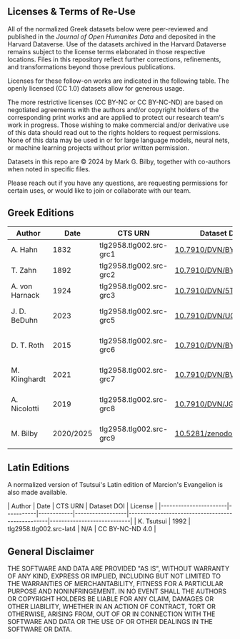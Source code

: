 ## Licenses & Terms of Re-Use

All of the normalized Greek datasets below were peer-reviewed and published in the *Journal of Open Humanites Data* and deposited in the Harvard Dataverse. Use of the datasets archived in the Harvard Dataverse remains subject to the license terms elaborated in those respective locations. Files in this repository reflect further corrections, refinements, and transformations beyond those previous publications. 

Licenses for these follow-on works are indicated in the following table. The openly licensed (CC 1.0) datasets allow for generous usage. 

The more restrictive licenses (CC BY-NC or CC BY-NC-ND) are based on negotiated agreements with the authors and/or copyright holders of the corresponding print works and are applied to protect our research team's work in progress. Those wishing to make commercial and/or derivative use of this data should read out to the rights holders to request permissions. None of this data may be used in or for large language models, neural nets, or machine learning projects without prior written permission. 

Datasets in this repo are © 2024 by Mark G. Bilby, together with co-authors when noted in specific files.

Please reach out if you have any questions, are requesting permissions for certain uses, or would like to join or collaborate with our team.

## Greek Editions

| Author               | Date      | CTS URN           | Dataset DOI                                           | License       |
|-----------------------|------------|------------------|--------------------------------------------------|----------------------------|
| A. Hahn              | 1832      | tlg2958.tlg002.src-grc1  | [10.7910/DVN/BYNHX6](https://doi.org/10.7910/DVN/BYNHX6) | CC0 1.0       |
| T. Zahn            | 1892      | tlg2958.tlg002.src-grc2  | [10.7910/DVN/BYNHX6](https://doi.org/10.7910/DVN/BYNHX6) | CC0 1.0       |
| A. von Harnack       | 1924      | tlg2958.tlg002.src-grc3  | [10.7910/DVN/5TEA5A](https://doi.org/10.7910/DVN/5TEA5A) | CC0 1.0       |
| J. D. BeDuhn         | 2023      | tlg2958.tlg002.src-grc5  | [10.7910/DVN/UQVGW6](https://doi.org/10.7910/DVN/UQVGW6) | CC BY-NC-ND 4.0 |
| D. T. Roth          | 2015      | tlg2958.tlg002.src-grc6  | [10.7910/DVN/BYPOOR](https://doi.org/10.7910/DVN/BYPOOR) | CC BY-NC-ND 4.0 |
| M. Klinghardt        | 2021      | tlg2958.tlg002.src-grc7  | [10.7910/DVN/BVEOEX](https://doi.org/10.7910/DVN/BVEOEX) | CC BY-NC-ND 4.0 |
| A. Nicolotti         | 2019      | tlg2958.tlg002.src-grc8  | [10.7910/DVN/JGL7LB](https://doi.org/10.7910/DVN/JGL7LB) | CC BY-NC-ND 4.0 |
| M. Bilby        | 2020/2025      | tlg2958.tlg002.src-grc9  | [10.5281/zenodo.3927056](https://doi.org/10.5281/zenodo.3927056) | CC BY-NC-ND 4.0 |

## Latin Editions

A normalized version of Tsutsui's Latin edition of Marcion's Evangelion is also made available. 

| Author               | Date      | CTS URN           | Dataset DOI                                           | License       |
|-----------------------|-----------|------------|------------------|--------------------------------------------------|----------------------------|
| K. Tsutsui           | 1992      | tlg2958.tlg002.src-lat4  | N/A                                                 | CC BY-NC-ND 4.0 |

## General Disclaimer

THE SOFTWARE AND DATA ARE PROVIDED "AS IS", WITHOUT WARRANTY OF ANY KIND, EXPRESS OR IMPLIED, INCLUDING BUT NOT LIMITED TO THE WARRANTIES OF MERCHANTABILITY, FITNESS FOR A PARTICULAR PURPOSE AND NONINFRINGEMENT. IN NO EVENT SHALL THE AUTHORS OR COPYRIGHT HOLDERS BE LIABLE FOR ANY CLAIM, DAMAGES OR OTHER LIABILITY, WHETHER IN AN ACTION OF CONTRACT, TORT OR OTHERWISE, ARISING FROM, OUT OF OR IN CONNECTION WITH THE SOFTWARE AND DATA OR THE USE OF OR OTHER DEALINGS IN THE SOFTWARE OR DATA.
